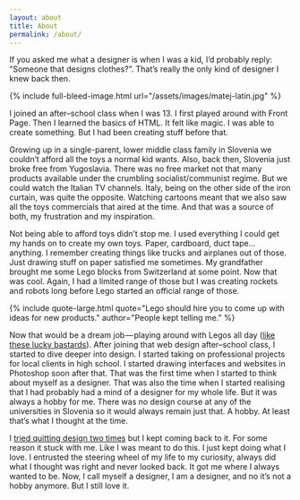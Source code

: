 ```yaml
---
layout: about
title: About
permalink: /about/
---
```

<p class="attention-grabber">If you asked me what a designer is when I was a kid, I’d probably reply: “Someone that designs clothes?”. That’s really the only kind of designer I knew back then.</p>

{% include full-bleed-image.html url="/assets/images/matej-latin.jpg" %}

I joined an after–school class when I was 13. I first played around with Front Page. Then I learned the basics of HTML. It felt like magic. I was able to create something. But I had been creating stuff before that.

Growing up in a single-parent, lower middle class family in Slovenia we couldn’t afford all the toys a normal kid wants. Also, back then, Slovenia just broke free from Yugoslavia. There was no free market not that many products available under the crumbling socialist/communist regime. But we could watch the Italian TV channels. Italy, being on the other side of the iron curtain, was quite the opposite. Watching cartoons meant that we also saw all the toys commercials that aired at the time. And that was a source of both, my frustration and my inspiration.

Not being able to afford toys didn’t stop me. I used everything I could get my hands on to create my own toys. Paper, cardboard, duct tape… anything. I remember creating things like trucks and airplanes out of those. Just drawing stuff on paper satisfied me sometimes. My grandfather brought me some Lego blocks from Switzerland at some point. Now that was cool. Again, I had a limited range of those but I was creating rockets and robots long before Lego started an official range of those.

{% include quote-large.html quote="Lego should hire you to come up with ideas for new products." author="People kept telling me." %}

Now that would be a dream job — playing around with Legos all day ([like these lucky bastards](http://lifehacker.com/career-spotlight-what-i-do-as-a-lego-model-designer-1686123935)). After joining that web design after–school class, I started to dive deeper into design. I started taking on professional projects for local clients in high school. I started drawing interfaces and websites in Photoshop soon after that. That was the first time when I started to think about myself as a designer. That was also the time when I started realising that I had probably had a mind of a designer for my whole life. But it was always a hobby for me. There was no design course at any of the universities in Slovenia so it would always remain just that. A hobby. At least that’s what I thought at the time.

I [tried quitting design two times](/personal-notes/2016/08/18/i-quit-design-twice/) but I kept coming back to it. For some reason it stuck with me. Like I was meant to do this. I just kept doing what I love. I entrusted the steering wheel of my life to my curiosity, always did what I thought was right and never looked back. It got me where I always wanted to be. Now, I call myself a designer, I am a designer, and no it’s not a hobby anymore. But I still love it.